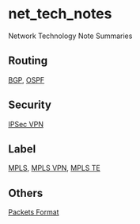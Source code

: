 # net_tech_notes
Network Technology Note Summaries
## Routing
[BGP](https://github.com/Minions1128/net_tech_notes/blob/master/BGP.md), [OSPF](https://github.com/Minions1128/net_tech_notes/blob/master/OSPF.md)
## Security
[IPSec VPN](https://github.com/Minions1128/net_tech_notes/blob/master/IPSec%20VPN.md)
## Label
[MPLS](https://github.com/Minions1128/net_tech_notes/blob/master/MPLS/MPLS.md), [MPLS VPN](https://github.com/Minions1128/net_tech_notes/blob/master/MPLS/MPLS.VPN.md), [MPLS TE](https://github.com/Minions1128/net_tech_notes/blob/master/MPLS/MPLS.TE.md)
## Others
[Packets Format](http://www.023wg.com/message/message/cd_feature_cover.html "Packets Format")
